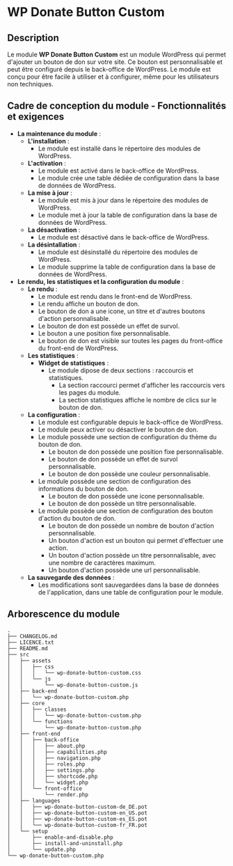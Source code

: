 # WP Donate Button Custom

## Description

Le module **WP Donate Button Custom** est un module WordPress qui permet d'ajouter un bouton de don sur votre site. Ce bouton est personnalisable et peut être configuré depuis le back-office de WordPress. Le module est conçu pour être facile à utiliser et à configurer, même pour les utilisateurs non techniques.

## Cadre de conception du module - Fonctionnalités et exigences

- **La maintenance du module** :
    - **L'installation** :
        - Le module est installé dans le répertoire des modules de WordPress.
    - **L'activation** :
        - Le module est activé dans le back-office de WordPress.
        - Le module crée une table dédiée de configuration dans la base de données de WordPress.
    - **La mise à jour** :
        - Le module est mis à jour dans le répertoire des modules de WordPress.
        - Le module met à jour la table de configuration dans la base de données de WordPress.
    - **La désactivation** :
        - Le module est désactivé dans le back-office de WordPress.
    - **La désintallation** :
        - Le module est désinstallé du répertoire des modules de WordPress.
        - Le module supprime la table de configuration dans la base de données de WordPress.
- **Le rendu, les statistiques et la configuration du module** :
    - **Le rendu** :
        - Le module est rendu dans le front-end de WordPress.
        - Le rendu affiche un bouton de don.
        - Le bouton de don a une icone, un titre et d'autres boutons d'action personnalisable.
        - Le bouton de don est possède un effet de survol.
        - Le bouton a une position fixe personnalisable.
        - Le bouton de don est visible sur toutes les pages du front-office du front-end de WordPress.
    - **Les statistiques** :
        - **Widget de statistiques** :
            - Le module dipose de deux sections : raccourcis et statistiques.
                - La section raccourci permet d'afficher les raccourcis vers les pages du module.
                - La section statistiques affiche le nombre de clics sur le bouton de don.
    - **La configuration** :
        - Le module est configurable depuis le back-office de WordPress.
        - Le module peux activer ou désactiver le bouton de don.
        - Le module possède une section de configuration du thème du bouton de don.
            - Le bouton de don possède une position fixe personnalisable.
            - Le bouton de don possède un effet de survol personnalisable.
            - Le bouton de don possède une couleur personnalisable.
        - Le module possède une section de configuration des informations du bouton de don.
            - Le bouton de don possède une icone personnalisable.
            - Le bouton de don possède un titre personnalisable.
        - Le module possède une section de configuration des bouton d'action du bouton de don.
            - Le bouton de don possède un nombre de bouton d'action personnalisable.
            - Un bouton d'action est un bouton qui permet d'effectuer une action.
            - Un bouton d'action possède un titre personnalisable, avec une nombre de caractères maximum.
            - Un bouton d'action possède une url personnalisable.
    - **La sauvegarde des données** :
        - Les modifications sont sauvegardées dans la base de données de l'application, dans une table de configuration pour le module.

## Arborescence du module

```
.
├── CHANGELOG.md
├── LICENCE.txt
├── README.md
├── src
│   ├── assets
│   │   ├── css
│   │   │   └── wp-donate-button-custom.css
│   │   └── js
│   │       └── wp-donate-button-custom.js
│   ├── back-end
│   │   └── wp-donate-button-custom.php
│   ├── core
│   │   ├── classes
│   │   │   └── wp-donate-button-custom.php
│   │   └── functions
│   │       └── wp-donate-button-custom.php
│   ├── front-end
│   │   ├── back-office
│   │   │   ├── about.php
│   │   │   ├── capabilities.php
│   │   │   ├── navigation.php
│   │   │   ├── roles.php
│   │   │   ├── settings.php
│   │   │   ├── shortcode.php
│   │   │   └── widget.php
│   │   └── front-office
│   │       └── render.php
│   ├── languages
│   │   ├── wp-donate-button-custom-de_DE.pot
│   │   ├── wp-donate-button-custom-en_US.pot
│   │   ├── wp-donate-button-custom-es_ES.pot
│   │   └── wp-donate-button-custom-fr_FR.pot
│   └── setup
│       ├── enable-and-disable.php
│       ├── install-and-uninstall.php
│       └── update.php
└── wp-donate-button-custom.php
```
